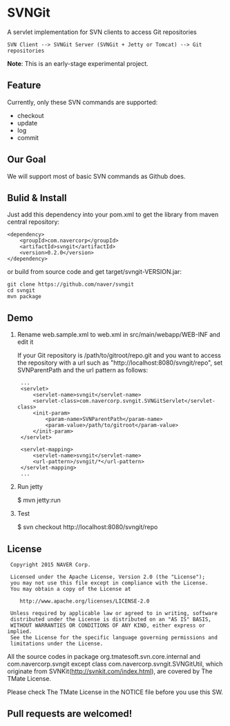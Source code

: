 # SVNGit

A servlet implementation for SVN clients to access Git repositories

    SVN Client --> SVNGit Server (SVNGit + Jetty or Tomcat) --> Git repositories

**Note**: This is an early-stage experimental project.

## Feature

Currently, only these SVN commands are supported:

* checkout
* update
* log
* commit

## Our Goal

We will support most of basic SVN commands as Github does.

## Bulid & Install

Just add this dependency into your pom.xml to get the library from maven
central repository:

    <dependency>
        <groupId>com.navercorp</groupId>
        <artifactId>svngit</artifactId>
        <version>0.2.0</version>
    </dependency>

or build from source code and get target/svngit-VERSION.jar:

    git clone https://github.com/naver/svngit
    cd svngit
    mvn package

## Demo

1. Rename web.sample.xml to web.xml in src/main/webapp/WEB-INF and edit it

   If your Git repository is /path/to/gitroot/repo.git and you want to access the
repository with a url such as "http://localhost:8080/svngit/repo", set
SVNParentPath and the url pattern as follows:

        ...
        <servlet>
            <servlet-name>svngit</servlet-name>
            <servlet-class>com.navercorp.svngit.SVNGitServlet</servlet-class>
            <init-param>
                <param-name>SVNParentPath</param-name>
                <param-value>/path/to/gitroot</param-value>
            </init-param>
        </servlet>
    
        <servlet-mapping>
            <servlet-name>svngit</servlet-name>
            <url-pattern>/svngit/*</url-pattern>
        </servlet-mapping>
        ...

2. Run jetty

    $ mvn jetty:run

3. Test

    $ svn checkout http://localhost:8080/svngit/repo

## License

```
 Copyright 2015 NAVER Corp.
 
 Licensed under the Apache License, Version 2.0 (the "License");
 you may not use this file except in compliance with the License.
 You may obtain a copy of the License at
 
    http://www.apache.org/licenses/LICENSE-2.0
 
 Unless required by applicable law or agreed to in writing, software
 distributed under the License is distributed on an "AS IS" BASIS,
 WITHOUT WARRANTIES OR CONDITIONS OF ANY KIND, either express or implied.
 See the License for the specific language governing permissions and
 limitations under the License.
```

All the source codes in package org.tmatesoft.svn.core.internal and
com.navercorp.svngit except class com.navercorp.svngit.SVNGitUtil, which originate from
SVNKit(http://svnkit.com/index.html), are covered by The TMate License.

Please check The TMate License in the NOTICE file before you use this SW.

## Pull requests are welcomed!
